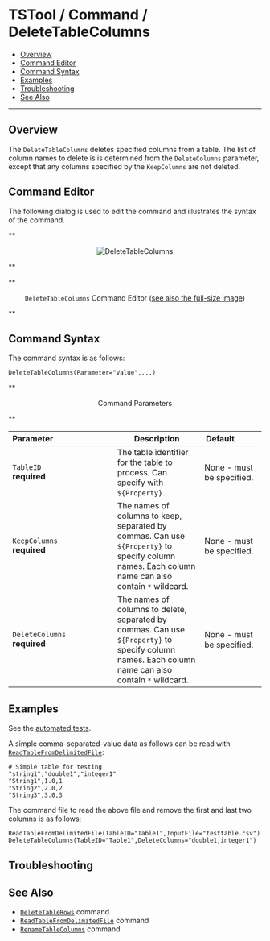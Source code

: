 # TSTool / Command / DeleteTableColumns #

* [Overview](#overview)
* [Command Editor](#command-editor)
* [Command Syntax](#command-syntax)
* [Examples](#examples)
* [Troubleshooting](#troubleshooting)
* [See Also](#see-also)

-------------------------

## Overview ##

The `DeleteTableColumns` deletes specified columns from a table.
The list of column names to delete is is determined from the `DeleteColumns` parameter,
except that any columns specified by the `KeepColumns` are not deleted.

## Command Editor ##

The following dialog is used to edit the command and illustrates the syntax of the command.

**<p style="text-align: center;">
![DeleteTableColumns](DeleteTableColumns.png)
</p>**

**<p style="text-align: center;">
`DeleteTableColumns` Command Editor (<a href="../DeleteTableColumns.png">see also the full-size image</a>)
</p>**

## Command Syntax ##

The command syntax is as follows:

```text
DeleteTableColumns(Parameter="Value",...)
```
**<p style="text-align: center;">
Command Parameters
</p>**

| **Parameter**&nbsp;&nbsp;&nbsp;&nbsp;&nbsp;&nbsp;&nbsp;&nbsp;&nbsp;&nbsp;&nbsp;&nbsp;&nbsp;&nbsp;&nbsp;&nbsp;&nbsp;&nbsp;&nbsp;&nbsp;&nbsp;&nbsp;&nbsp;&nbsp;&nbsp;&nbsp; | **Description** | **Default**&nbsp;&nbsp;&nbsp;&nbsp;&nbsp;&nbsp;&nbsp;&nbsp;&nbsp;&nbsp; |
| --------------|-----------------|----------------- |
|`TableID`<br>**required**|The table identifier for the table to process. Can specify with `${Property}`.|None - must be specified.|
|`KeepColumns`<br>**required**|The names of columns to keep, separated by commas. Can use `${Property}` to specify column names.  Each column name can also contain `*` wildcard.|None - must be specified.|
|`DeleteColumns`<br>**required**|The names of columns to delete, separated by commas. Can use `${Property}` to specify column names.  Each column name can also contain `*` wildcard.|None - must be specified.|

## Examples ##

See the [automated tests](https://github.com/OpenCDSS/cdss-app-tstool-test/tree/master/test/commands/DeleteTableColumns).

A simple comma-separated-value data as follows can be read with [`ReadTableFromDelimitedFile`](../ReadTableFromDelimitedFile/ReadTableFromDelimitedFile.md):

```
# Simple table for testing
"string1","double1","integer1"
"String1",1.0,1
"String2",2.0,2
"String3",3.0,3
```

The command file to read the above file and remove the first and last two columns is as follows:

```
ReadTableFromDelimitedFile(TableID="Table1",InputFile="testtable.csv")
DeleteTableColumns(TableID="Table1",DeleteColumns="double1,integer1")

```

## Troubleshooting ##

## See Also ##

* [`DeleteTableRows`](../DeleteTableRows/DeleteTableRows.md) command
* [`ReadTableFromDelimitedFile`](../ReadTableFromDelimitedFile/ReadTableFromDelimitedFile.md) command
* [`RenameTableColumns`](../RenameTableColumns/RenameTableColumns.md) command
